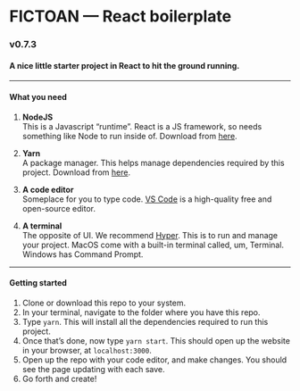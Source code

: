 # FICTOAN — React boilerplate
### v0.7.3
#### A nice little starter project in React to hit the ground running.

---

#### What you need
1. **NodeJS**<br/>
    This is a Javascript “runtime”. React is a JS framework, so needs something like Node to run inside of. Download from [here](https://nodejs.org/en/download/).
    
2. **Yarn**<br/>
    A package manager. This helps manage dependencies required by this project. Download from [here](https://classic.yarnpkg.com/en/docs/install).
    
3. **A code editor**<br/>
    Someplace for you to type code. [VS Code](https://code.visualstudio.com/) is a high-quality free and open-source editor.
    
4. **A terminal**<br/>
    The opposite of UI. We recommend [Hyper](https://hyper.is/). This is to run and manage your project. MacOS come with a built-in terminal called, um, Terminal. Windows has Command Prompt.

---

#### Getting started

1. Clone or download this repo to your system.
2. In your terminal, navigate to the folder where you have this repo.
3. Type `yarn`. This will install all the dependencies required to run this project.
4. Once that’s done, now type `yarn start`. This should open up the website in your browser, at `localhost:3000`.
5. Open up the repo with your code editor, and make changes. You should see the page updating with each save.
6. Go forth and create!
